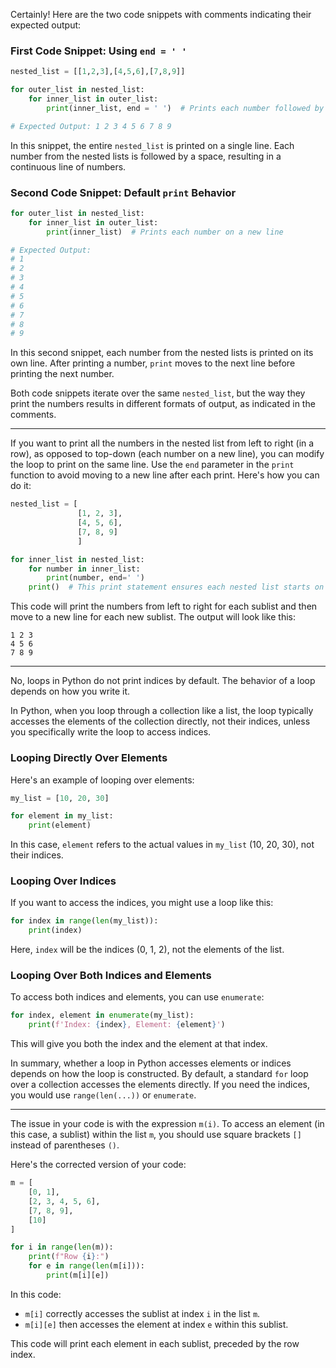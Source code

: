 Certainly! Here are the two code snippets with comments indicating their expected output:

### First Code Snippet: Using `end = ' '`

```python
nested_list = [[1,2,3],[4,5,6],[7,8,9]]

for outer_list in nested_list:
    for inner_list in outer_list:
        print(inner_list, end = ' ')  # Prints each number followed by a space

# Expected Output: 1 2 3 4 5 6 7 8 9 
```

In this snippet, the entire `nested_list` is printed on a single line. Each number from the nested lists is followed by a space, resulting in a continuous line of numbers.

### Second Code Snippet: Default `print` Behavior

```python
for outer_list in nested_list:
    for inner_list in outer_list:
        print(inner_list)  # Prints each number on a new line

# Expected Output:
# 1
# 2
# 3
# 4
# 5
# 6
# 7
# 8
# 9
```

In this second snippet, each number from the nested lists is printed on its own line. After printing a number, `print` moves to the next line before printing the next number.

Both code snippets iterate over the same `nested_list`, but the way they print the numbers results in different formats of output, as indicated in the comments.

---
If you want to print all the numbers in the nested list from left to right (in a row), as opposed to top-down (each number on a new line), you can modify the loop to print on the same line. Use the `end` parameter in the `print` function to avoid moving to a new line after each print. Here's how you can do it:

```python
nested_list = [
			   [1, 2, 3], 
			   [4, 5, 6], 
			   [7, 8, 9]
			   ]

for inner_list in nested_list:
    for number in inner_list:
        print(number, end=' ')
    print()  # This print statement ensures each nested list starts on a new line
```

This code will print the numbers from left to right for each sublist and then move to a new line for each new sublist. The output will look like this:

```
1 2 3 
4 5 6 
7 8 9 
```


---
No, loops in Python do not print indices by default. The behavior of a loop depends on how you write it. 

In Python, when you loop through a collection like a list, the loop typically accesses the elements of the collection directly, not their indices, unless you specifically write the loop to access indices.

### Looping Directly Over Elements

Here's an example of looping over elements:

```python
my_list = [10, 20, 30]

for element in my_list:
    print(element)
```

In this case, `element` refers to the actual values in `my_list` (10, 20, 30), not their indices.

### Looping Over Indices

If you want to access the indices, you might use a loop like this:

```python
for index in range(len(my_list)):
    print(index)
```

Here, `index` will be the indices (0, 1, 2), not the elements of the list.

### Looping Over Both Indices and Elements

To access both indices and elements, you can use `enumerate`:

```python
for index, element in enumerate(my_list):
    print(f'Index: {index}, Element: {element}')
```

This will give you both the index and the element at that index.

In summary, whether a loop in Python accesses elements or indices depends on how the loop is constructed. By default, a standard `for` loop over a collection accesses the elements directly. If you need the indices, you would use `range(len(...))` or `enumerate`.

---
The issue in your code is with the expression `m(i)`. To access an element (in this case, a sublist) within the list `m`, you should use square brackets `[]` instead of parentheses `()`.

Here's the corrected version of your code:

```python
m = [
    [0, 1],
    [2, 3, 4, 5, 6],
    [7, 8, 9],
    [10]
]

for i in range(len(m)):
    print(f"Row {i}:")
    for e in range(len(m[i])):
        print(m[i][e])
```

In this code:
- `m[i]` correctly accesses the sublist at index `i` in the list `m`.
- `m[i][e]` then accesses the element at index `e` within this sublist.

This code will print each element in each sublist, preceded by the row index.